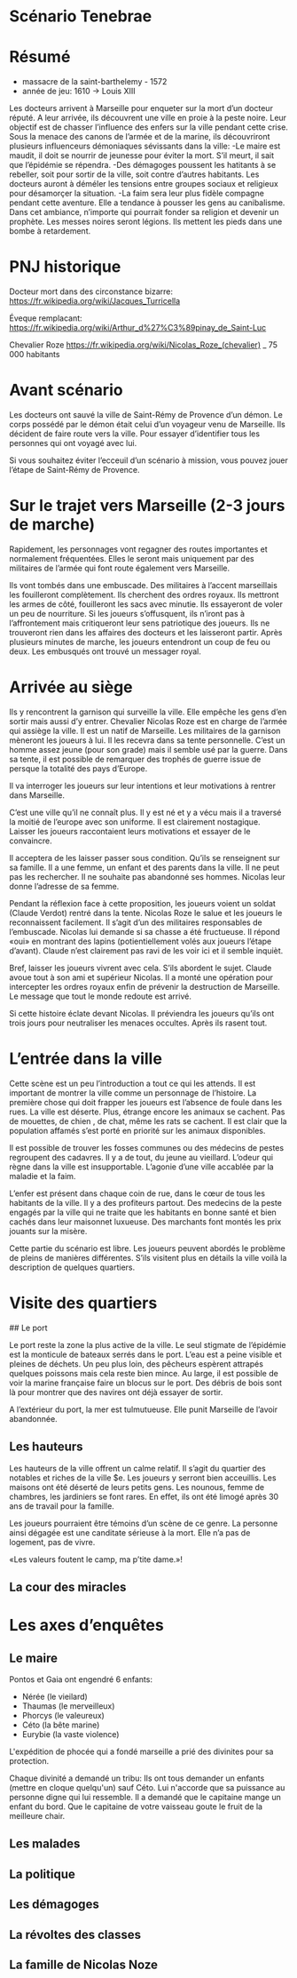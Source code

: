 # Scénario Tenebrae

# Résumé

* massacre de la saint-barthelemy - 1572
* année de jeu: 1610 -> Louis XIII

Les docteurs arrivent à Marseille pour enqueter sur la mort d’un docteur réputé. A leur arrivée, ils découvrent une ville en proie à la peste noire.
Leur objectif est de chasser l’influence des enfers sur la ville pendant cette crise.
Sous la menace des canons de l’armée et de la marine, ils découvriront plusieurs influenceurs démoniaques sévissants dans la ville:
-Le maire est maudit, il doit se nourrir de jeunesse pour éviter la mort. S’il meurt, il sait que l’épidémie se répendra.
-Des démagoges poussent les hatitants à se rebeller, soit pour sortir de la ville, soit contre d’autres habitants. Les docteurs auront à déméler les tensions entre groupes sociaux et religieux pour désamorçer la situation.
-La faim sera leur plus fidèle compagne pendant cette aventure. Elle a tendance à pousser les gens au canibalisme.
Dans cet ambiance, n’importe qui pourrait fonder sa religion et devenir un prophète. Les messes noires seront légions.
Ils mettent les pieds dans une bombe à retardement.

# PNJ historique

Docteur mort dans des circonstance bizarre:
https://fr.wikipedia.org/wiki/Jacques_Turricella

Éveque remplacant:
https://fr.wikipedia.org/wiki/Arthur_d%27%C3%89pinay_de_Saint-Luc

Chevalier Roze
https://fr.wikipedia.org/wiki/Nicolas_Roze_(chevalier)
_
75 000 habitants

# Avant scénario

Les docteurs ont sauvé la ville de Saint-Rémy de Provence d’un démon. Le corps possédé par le démon était celui d’un voyageur venu de Marseille.
Ils décident de faire route vers la ville. Pour essayer d’identifier tous les personnes qui ont voyagé avec lui.

Si vous souhaitez éviter l’ecceuil d’un scénario à mission, vous pouvez jouer l’étape de Saint-Rémy de Provence.

# Sur le trajet vers Marseille (2-3 jours de marche)

Rapidement, les personnages vont regagner des routes importantes et normalement fréquentées.
Elles le seront mais uniquement par des militaires de l’armée qui font route également vers Marseille.

Ils vont tombés dans une embuscade. Des militaires à l’accent marseillais les fouilleront complètement. Ils cherchent des ordres royaux.
Ils mettront les armes de côté, fouilleront les sacs avec minutie. Ils essayeront de voler un peu de nourriture. Si les joueurs s’offusquent, ils n’iront pas à l’affrontement
mais critiqueront leur sens patriotique des joueurs.
Ils ne trouveront rien dans les affaires des docteurs et les laisseront partir.
Après plusieurs minutes de marche, les joueurs entendront un coup de feu ou deux. Les embusqués ont trouvé un messager royal.

# Arrivée au siège

Ils y rencontrent la garnison qui surveille la ville. Elle empêche les gens d’en sortir mais aussi d’y entrer.
Chevalier Nicolas Roze est en charge de l’armée qui assiège la ville. Il est un natif de Marseille.
Les militaires de la garnison mèneront les joueurs à lui.
Il les recevra dans sa tente personnelle. C’est un homme assez jeune (pour son grade) mais il semble usé par la guerre.
Dans sa tente, il est possible de remarquer des trophés de guerre issue de persque la totalité des pays d’Europe.

Il va interroger les joueurs sur leur intentions et leur motivations à rentrer dans Marseille.

C’est une ville qu’il ne connaît plus. Il y est né et y a vécu mais il a traversé la moitié de l’europe avec son uniforme.
Il est clairement nostagique.
Laisser les joueurs raccontaient leurs motivations et essayer de le convaincre.

Il acceptera de les laisser passer sous condition.
Qu’ils se renseignent sur sa famille. Il a une femme, un enfant et des parents dans la ville.
Il ne peut pas les rechercher. Il ne souhaite pas abandonné ses hommes. Nicolas leur donne l’adresse de sa femme.

Pendant la réflexion face à cette proposition, les joueurs voient un soldat (Claude Verdot) rentré dans la tente. Nicolas Roze le salue et les joueurs le reconnaissent facilement.
Il s’agit d’un des militaires responsables de l’embuscade.
Nicolas lui demande si sa chasse a été fructueuse. Il répond «oui» en montrant des lapins (potientiellement volés aux joueurs l’étape d’avant).
Claude n’est clairement pas ravi de les voir ici et il semble inquièt.

Bref, laisser les joueurs vivrent avec cela.   S’ils abordent le sujet. Claude avoue tout à son ami et supérieur Nicolas.
Il a monté une opération pour intercepter les ordres royaux enfin de prévenir la destruction de Marseille.
Le message que tout le monde redoute est arrivé.

Si cette histoire éclate devant Nicolas. Il préviendra les joueurs qu’ils ont trois jours pour neutraliser les menaces occultes. Après ils rasent tout.




# L’entrée dans la ville

Cette scène est un peu l’introduction a tout ce qui les attends. Il est important de montrer la ville comme un personnage de l’histoire.
La première chose qui doit frapper les joueurs est l’absence de foule dans les rues. La ville est déserte.
Plus, étrange encore les animaux se cachent. Pas de mouettes, de chien , de chat, même les rats se cachent.
Il est clair que la population affamés s’est porté en priorité sur les animaux disponibles.

Il est possible de trouver les fosses communes ou des médecins de pestes regroupent des cadavres. Il y a de tout, du jeune au vieillard.
L’odeur qui règne dans la ville est insupportable. L’agonie d’une ville accablée par la maladie et la faim.

L’enfer est présent dans chaque coin de rue, dans le cœur de tous les habitants de la ville.
Il y a des profiteurs partout. Des medecins de la peste engagés par la ville qui ne traite que les habitants en bonne santé et bien cachés dans leur maisonnet luxueuse.
Des marchants font montés les prix jouants sur la misère.

Cette partie du scénario est libre. Les joueurs peuvent abordés le problème de pleins de manières différentes.
S’ils visitent plus en détails la ville voilà la description de quelques quartiers.

# Visite des quartiers


## Le port

Le port reste la zone la plus active de la ville. Le seul stigmate de l’épidémie est la monticule de bateaux serrés dans le port. L’eau est a peine visible et pleines de déchets.
Un peu plus loin, des pêcheurs espèrent attrapés quelques poissons mais cela reste bien mince.
Au large, il est possible de voir la marine française faire un blocus sur le port. Des débris de bois sont là pour montrer que des navires ont déjà essayer de sortir.

A l’extérieur du port, la mer est tulmutueuse. Elle punit Marseille de l’avoir abandonnée.

## Les hauteurs

Les hauteurs de la ville offrent un calme relatif. Il s’agit du quartier des notables et riches de la ville   $e. Les joueurs y serront bien acceuillis.
Les maisons ont été déserté de leurs petits gens. Les nounous, femme de chambres, les jardiniers se font rares. En effet, ils ont été limogé après 30 ans de travail pour la famille.

Les joueurs pourraient être témoins d’un scène de ce genre. La personne ainsi dégagée est une canditate sérieuse à la mort. Elle n’a pas de logement, pas de vivre.

«Les valeurs foutent le camp, ma p’tite dame.»!

## La cour des miracles



# Les axes d’enquêtes

## Le maire

Pontos et Gaia ont engendré 6 enfants:

* Nérée (le vieilard)
* Thaumas (le merveilleux)
* Phorcys (le valeureux)
* Céto (la bête marine)
* Eurybie (la vaste violence)

L'expédition de phocée qui a fondé marseille a prié des divinites pour sa protection.

Chaque divinité a demandé un tribu:
Ils ont tous demander un enfants (mettre en cloque quelqu'un) sauf Céto.
Lui n'accorde que sa puissance au personne digne qui lui ressemble. Il a demandé que le
capitaine mange un enfant du bord. Que le capitaine de votre vaisseau goute le fruit de la meilleure chair.


## Les malades

## La politique

## Les démagoges

## La révoltes des classes

## La famille de Nicolas Noze

